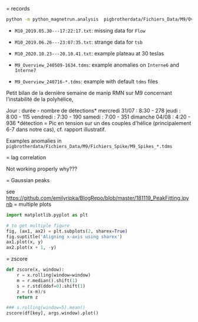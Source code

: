 = records

```bash
python -m python_magnetrun.analysis  pigbrotherdata/Fichiers_Data/M9/Overview/M9_Overview_240509-*.tdms --key Référence_GR1 --show --synchronize
```

- `M10_2019.05.30---17:22:17.txt`: missing data for `Flow`
- `M10_2019.06.26---23:07:35.txt`: strange data for `tsb`
- `M10_2020.10.23---20.10.41.txt`: example plateau at 30 teslas

- `M9_Overview_240509-1634.tdms`: example anomalies on `Interne6` and `Interne7`
- `M9_Overview_240716-*.tdms`: example with default `tdms` files

Petit bilan de la dernière semaine de manip RMN sur M9 concernant l'instabilité de la polyhélice,

Jour : durée - nombre de détections*
mercredi 31/07 : 8:30 - 278
jeudi : 8:00 - 115
vendredi : 7:30 - 190
samedi : 7:00 - 351
dimanche 04/08 : 4:20 - 936
*détection = Pic en tension sur un des couples d'hélice (principalement 6-7 dans notre cas), cf. rapport illustratif.

Examples anomalies in `pigbrotherdata/Fichiers_Data/M9/Fichiers_Spike/M9_Spikes_*.tdms`

= lag correlation

Not working properly why???

= Gaussian peaks

see https://github.com/emilyripka/BlogRepo/blob/master/181119_PeakFitting.ipynb
= multiple plots

```python
import matplotlib.pyplot as plt

# to get multiple figure
fig, (ax1, ax2) = plt.subplots(2, sharex=True)
fig.suptitle('Aligning x-axis using sharex')
ax1.plot(x, y)
ax2.plot(x + 1, -y)
```

= zscore

```python
def zscore(x, window):
    r = x.rolling(window=window)
    m = r.median().shift(1)
    s = r.std(ddof=0).shift(1)
    z = (x-m)/s
    return z

### s.rolling(window=5).mean()
zscore(df[key], args.window).plot()
```



